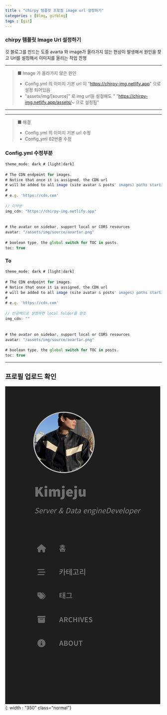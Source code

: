 ```yaml
---
title : "chirpy 템플릿 프로필 image url 설정하기"
categories : [Blog, gitblog]
tags : [git]
---
```


### chirpy 템플릿 Image Url 설정하기

깃 블로그를 만드는 도중 avarta 와 image가 올라가지 않는 현상이 발생해서
원인을 찾고 Url를 설정해서 이미지를 올리는 작업 진행

---

> ■ Image 가 올라가지 않은 원인
> - Config.yml 의 이미지 기본 url 이 "https://chirpy-img.netlify.app" 으로 설정 되어있음
> - "assets/img/[source]" 로 img url을 설정해도 " "https://chirpy-img.netlify.app/assets/~ 으로 설정됨"

---

--- 

> ■ 해결
> - Config.yml 의 이미지 기본 url 수정
> - Config_yml 62번줄 수정


### Config.yml 수정부분


```javascript
theme_mode: dark # [light|dark] 

# The CDN endpoint for images.
# Notice that once it is assigned, the CDN url
# will be added to all image (site avatar & posts' images) paths starting with '/'
#
# e.g. 'https://cdn.com'

// 이부분
img_cdn: "https://chirpy-img.netlify.app"


# the avatar on sidebar, support local or CORS resources
avatar: "/assets/img/source/avartar.png"

# boolean type, the global switch for TOC in posts.
toc: true
```

### To

```javascript
theme_mode: dark # [light|dark] 

# The CDN endpoint for images.
# Notice that once it is assigned, the CDN url
# will be added to all image (site avatar & posts' images) paths starting with '/'
#
# e.g. 'https://cdn.com'

// 빈공백으로 설정하면 local folder를 참조
img_cdn: ""


# the avatar on sidebar, support local or CORS resources
avatar: "/assets/img/source/avartar.png"

# boolean type, the global switch for TOC in posts.
toc: true
```
---

## 프로필 업로드 확인
![content image](/assets/img/22-12-15_post/change_profle.png){: width : "350" class="normal"}





